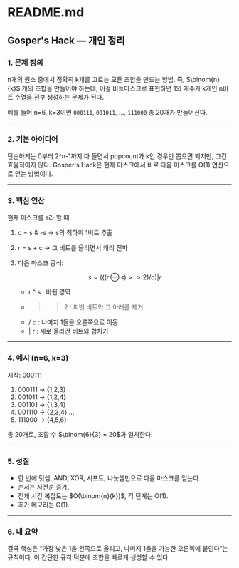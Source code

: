 # README.md

## Gosper's Hack — 개인 정리

### 1. 문제 정의

n개의 원소 중에서 정확히 k개를 고르는 모든 조합을 만드는 방법. 즉, $\binom{n}{k}$ 개의 조합을 만들어야 하는데, 이걸 비트마스크로 표현하면 1의 개수가 k개인 n비트 수열을 전부 생성하는 문제가 된다.

예를 들어 n=6, k=3이면 `000111`, `001011`, ..., `111000` 총 20개가 만들어진다.

---

### 2. 기본 아이디어

단순하게는 0부터 2^n-1까지 다 돌면서 popcount가 k인 경우만 뽑으면 되지만, 그건 효율적이지 않다. Gosper's Hack은 현재 마스크에서 바로 다음 마스크를 O(1) 연산으로 얻는 방법이다.

---

### 3. 핵심 연산

현재 마스크를 s라 할 때:

1. c = s & -s  → s의 최하위 1비트 추출
2. r = s + c   → 그 비트를 올리면서 캐리 전파
3. 다음 마스크 공식:

   $$
   s = (((r \oplus s) >> 2) / c) | r
   $$

   * r ^ s : 바뀐 영역
   * > > 2 : 피벗 비트와 그 아래를 제거
   * / c : 나머지 1들을 오른쪽으로 이동
   * \| r : 새로 올라간 비트와 합치기

---

### 4. 예시 (n=6, k=3)

시작: 000111

1. 000111 → {1,2,3}
2. 001011 → {1,2,4}
3. 001101 → {1,3,4}
4. 001110 → {2,3,4}
   ...
5. 111000 → {4,5,6}

총 20개로, 조합 수 $\binom{6}{3} = 20$과 일치한다.

---

### 5. 성질

* 한 번에 덧셈, AND, XOR, 시프트, 나눗셈만으로 다음 마스크를 얻는다.
* 순서는 사전순 증가.
* 전체 시간 복잡도는 $O(\binom{n}{k})$, 각 단계는 O(1).
* 추가 메모리는 O(1).

---

### 6. 내 요약

결국 핵심은 “가장 낮은 1을 왼쪽으로 올리고, 나머지 1들을 가능한 오른쪽에 붙인다”는 규칙이다. 이 간단한 규칙 덕분에 조합을 빠르게 생성할 수 있다.
